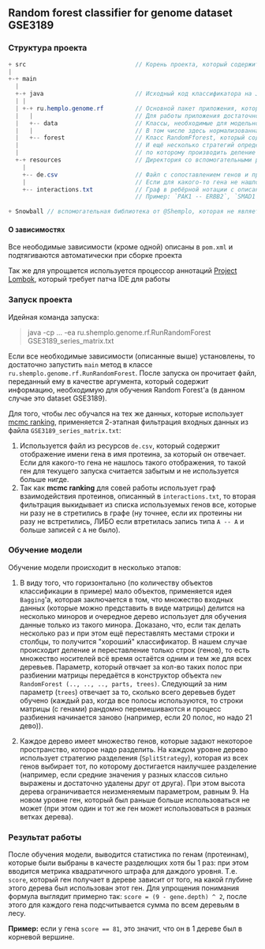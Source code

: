 ## Random forest classifier for genome dataset GSE3189

### Структура проекта
```java
+ src                               // Корень проекта, который содержит все исходники и необходимые ресурсы
|
+-+ main
  |
  +-+ java                          // Исходный код классификатора на Java
  | |
  | +-+ ru.hemplo.genome.rf         // Основной пакет приложения, который содержит в себе класс с главным методом
  |   |                             // Для работы приложения достаточно вызвать метод RunRandomForest.main (...);
  |   +-- data                      // Классы, необходимые для модельного представления данных
  |   |                             // В том числе здесь нормализованная по каждому гену матрица (NormalizedMatrix) 
  |   +-- forest                    // Класс RandomFforest, который содержит в себе множество DecisionTree
  |                                 // И ещё несколько стратегий определения гена (параметра), 
  |                                 // по которому производить деление
  +-+ resources                     // Директория со вспомогательными ресурсами для ограничения используемых генов
    |
    +-- de.csv                      // Файл с сопоставлением генов и протеинов `204130_at` -> `HSD11B2`, ... 
    |                               // Если для какого-то гена не нашлось преобразования, то такой ген забывается
    +-- interactions.txt            // Граф в ребёрной нотации с описанием взаимодействий между протеинами 
                                    // Пример: `PAK1 -- ERBB2`, `SMAD1 -- FOXG1`, ...
    
+ Snowball // вспомогательная библиотека от @Shemplo, которая не является архитипом maven и подключается вручную
```

#### О зависимостях

Все неободимые зависимости (кроме одной) описаны в `pom.xml` и подтягиваются автоматически при сборке проекта

Так же для упрощается используется процессор аннотаций [Project Lombok](https://projectlombok.org), 
который требует патча IDE для работы

### Запуск проекта

Идейная команда запуска:

> java -cp ... -ea ru.shemplo.genome.rf.RunRandomForest GSE3189_series_matrix.txt

Если все необходимые зависимости (описанные выше) установлены, то достаточно запустить 
`main` метод в классе `ru.shemplo.genome.rf.RunRandomForest`. 
После запуска он прочитает файл, переданный ему в качестве аргумента, который содержит
информацию, необходимую для обучения Random Forest'а (в данном случае это dataset GSE3189).

Для того, чтобы лес обучался на тех же данных, которые использует [mcmc ranking](https://github.com/ctlab/mcmcRanking), 
применяется 2-этапная фильтрация входных данных из файла `GSE3189_series_matrix.txt`:
1. Используется файл из ресурсов `de.csv`, который содержит отображение имени гена в имя протеина, 
за который он отвечает. Если для какого-то гена не нашлось такого отображения, то такой ген для
текущего запуска считается забытым и не используется больше нигде.
2. Так как **mcmc ranking** для совей работы использует граф взаимодействия протеинов, описанный в 
`interactions.txt`, то вторая фильтрация выкидывает из списка используемых генов все, которые ни разу
не в стретились в графе (ну точнее, если их протеины ни разу не встретились, ЛИБО если втретилась
запись типа `A -- A` и больше записей с `А` не было).

### Обучение модели

Обучение модели происходит в несколько этапов:

1. В виду того, что горизонтально (по количеству объектов классификации в примере) мало объектов, 
применяется идея `Bagging`'а, которая заключается в том, что множество входных данных 
(которые можно представить в виде матрицы) делится на несколько миноров и очередное дерево использует
для обучения данные только из такого минора. Доказано, что, если так делать несколько раз и при этом
ещё переставлять местами строки и столбцы, то получится "хороший" классификатор. 
В нашем случае происходит деление и переставление только строк (генов), то есть множество носителей
всё время остаётся одним и тем же для всех деревьев. Параметр, который отвчает за кол-во таких полос
при разбиении матрицы передаётся в конструктор объекта `new RandomForest (.., .., .., parts, trees)`. 
Следующий за ним параметр (`trees`) отвечает за то, сколько всего деревьев будет обучено 
(каждый раз, когда все полосы используются, то строки матрицы (с генами) рандомно перемешиваются
и процесс разбиения начинается заново (например, если 20 полос, но надо 21 дево)).

2. Каждое дерево имеет множество генов, которые задают некоторое пространство, которое надо разделить.
На каждом уровне дерево использует стратегию разделения (`SplitStrategy`), которая из всех генов
выбирает тот, по которому достигается наилучшее разделение (например, если средние значения у разных
классов сильно выражены и достаточно удалены друг от друга). При этом высота дерева ограничивается 
неизменяемым параметром, равным 9. 
На новом уровне ген, который был раньше больше использоваться не может 
(при этом один и тот же ген может использоваться в разных ветках дерева).

### Результат работы

После обучения модели, выводится статистика по генам (протеинам), 
которые были выбраны в качесте разделющих хотя бы 1 раз:
при этом вводится метрика квадратичного штрафа для даждого уровня.
Т.е. `score`, который ген получает в дереве зависит от того, на какой глубине этого дерева был использован этот ген.
Для упрощения понимания формула выглядит примерно так: `score = (9 - gene.depth) ^ 2`, после этого для каждого гена
подсчитывается сумма по всем деревьям в лесу.

**Пример:**
если у гена `score == 81`, это значит, что он в 1 дереве был в корневой вершине.
